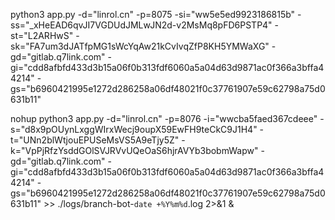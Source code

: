 python3 app.py -d="linrol.cn" -p=8075 -si="ww5e5ed9923186815b" -ss="_xHeEAD6qvJI7VGDUdJMLwJN2d-v2MsMq8pFD6PSTP4" -st="L2ARHwS" -sk="FA7um3dJATfpMG1sWcYqAw21kCvIvqZfP8KH5YMWaXG" -gd="gitlab.q7link.com" -gi="cdd8afbfd433d3b15a06f0b313fdf6060a5a04d63d9871ac0f366a3bffa44214" -gs="b6960421995e1272d286258a06df48021f0c37761907e59c62798a75d0631b11"

nohup python3 app.py -d="linrol.cn" -p=8076 -i="wwcba5faed367cdeee" -s="d8x9pOUynLxggWIrxWecj9oupX59EwFH9teCkC9J1H4" -t="UNn2blWtjouEPUSeMsVS5A9eTjy5Z" -k="VpPjRfzYsddGOlSVJRVvUQeOaS6hjrAVYb3bobmWapw" -gd="gitlab.q7link.com" -gi="cdd8afbfd433d3b15a06f0b313fdf6060a5a04d63d9871ac0f366a3bffa44214" -gs="b6960421995e1272d286258a06df48021f0c37761907e59c62798a75d0631b11" >> ./logs/branch-bot-`date +%Y%m%d`.log 2>&1 &
